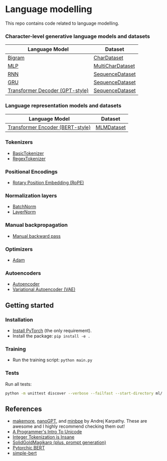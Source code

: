 # Language modelling

This repo contains code related to language modelling.

### Character-level generative language models and datasets

| **Language Model**                                                        | **Dataset**                                                         |
| ------------------------------------------------------------------------- | ------------------------------------------------------------------- |
| [Bigram](ml/lm/generative/models/bigram.py)                               | [CharDataset](ml/lm/generative/datasets/char_dataset.py)            |
| [MLP](ml/lm/generative/models/mlp.py)                                     | [MultiCharDataset](ml/lm/generative/datasets/multi_char_dataset.py) |
| [RNN](ml/lm/generative/models/rnn.py)                                     | [SequenceDataset](ml/lm/generative/datasets/sequence_dataset.py)    |
| [GRU](ml/lm/generative/models/rnn.py)                                     | [SequenceDataset](ml/lm/generative/datasets/sequence_dataset.py)    |
| [Transformer Decoder (GPT-style)](ml/lm/generative/models/transformer.py) | [SequenceDataset](ml/lm/generative/datasets/sequence_dataset.py)    |

### Language representation models and datasets

| **Language Model**                                            | **Dataset**                             |
| ------------------------------------------------------------- | --------------------------------------- |
| [Transformer Encoder (BERT-style)](ml/lm/bert/transformer.py) | [MLMDataset](ml/lm/bert/mlm_dataset.py) |

### Tokenizers

- [BasicTokenizer](ml/lm/tokenization/basic_tokenizer.py)
- [RegexTokenizer](ml/lm/tokenization/regex_tokenizer.py)

### Positional Encodings

- [Rotary Position Embedding (RoPE)](ml/lm/pos_embd/rope.py)

### Normalization layers

- [BatchNorm](ml/normalization/batch_norm.py)
- [LayerNorm](ml/normalization/layer_norm.py)

### Manual backpropagation

- [Manual backward pass](ml/backpropagation/backward_test.py)

### Optimizers

- [Adam](ml/optimizers/adam.py)

### Autoencoders

- [Autoencoder](ml/autoencoders/autoencoder.py)
- [Variational Autoencoder (VAE)](ml/autoencoders/vae.py)

## Getting started

### Installation

- [Install PyTorch](https://pytorch.org/get-started/locally/) (the only requirement).
- Install the package: `pip install -e .`

### Training

- Run the training script: `python main.py`

### Tests

Run all tests:

```bash
python -m unittest discover --verbose --failfast --start-directory ml/ --pattern '*_test.py'
```

## References

- [makemore](https://github.com/karpathy/makemore),
  [nanoGPT](https://github.com/karpathy/nanoGPT), and
  [minbpe](https://github.com/karpathy/minbpe) by Andrej Karpathy. These are awesome and
  I highly recommend checking them out!
- [A Programmer's Intro To Unicode](https://www.reedbeta.com/blog/programmers-intro-to-unicode/)
- [Integer Tokenization is Insane](https://www.beren.io/2023-02-04-Integer-tokenization-is-insane/)
- [SolidGoldMagikarp (plus, prompt generation)](https://www.lesswrong.com/posts/aPeJE8bSo6rAFoLqg/solidgoldmagikarp-plus-prompt-generation)
- [Pytorchic BERT](https://github.com/dhlee347/pytorchic-bert)
- [simple-bert](https://github.com/lukemelas/simple-bert)
